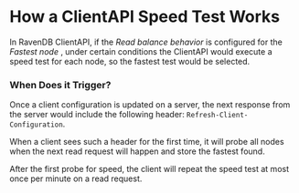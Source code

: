 ﻿# How a ClientAPI Speed Test Works

In RavenDB ClientAPI, if the _Read balance behavior_ is configured for the _Fastest node_ , under certain conditions the ClientAPI would execute a speed test for each node, so the fastest test would be selected.

### When Does it Trigger?

Once a client configuration is updated on a server, the next response from the server would include the following header: `Refresh-Client-Configuration`. 

When a client sees such a header for the first time, it will probe all nodes when the next read request will happen and store the fastest found.

After the first probe for speed, the client will repeat the speed test at most once per minute on a read request.
